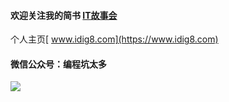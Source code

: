 
#### 欢迎关注我的简书 [IT故事会](https://www.jianshu.com/u/46fb70e81d8c)
个人主页[ www.idig8.com](https://www.idig8.com)
#### 微信公众号：编程坑太多
![](http://upload-images.jianshu.io/upload_images/11223715-3407e1c7ac8d7935?imageMogr2/auto-orient/strip%7CimageView2/2/w/1240)
